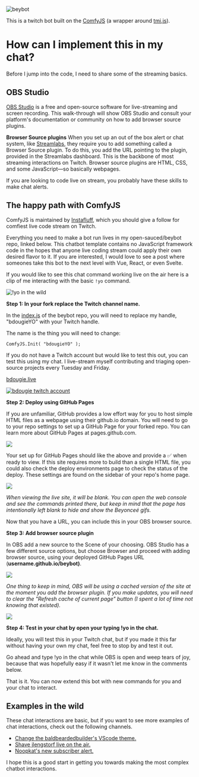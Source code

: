 
![beybot](https://user-images.githubusercontent.com/5713670/86497808-eb7e5f00-bd37-11ea-8cc4-4765e91d2065.png)

This is a twitch bot built on the [ComfyJS](https://github.com/instafluff/ComfyJS) (a wrapper around [tmi.js](https://github.com/tmijs/tmi.js)).

# How can I implement this in my chat?

Before I jump into the code, I need to share some of the streaming basics.

## OBS Studio

[OBS Studio](https://obsproject.com/) is a free and open-source software for live-streaming and screen recording. This walk-through will show OBS Studio and consult your platform's documentation or community on how to add browser source plugins.

**Browser Source plugins**
When you set up an out of the box alert or chat system, like [Streamlabs](https://streamlabs.com/), they require you to add something called a Browser Source plugin. To do this, you add the URL pointing to the plugin, provided in the Streamlabs dashboard. This is the backbone of most streaming interactions on Twitch. Browser source plugins are HTML, CSS, and some JavaScript—so basically webpages. 

If you are looking to code live on stream, you probably have these skills to make chat alerts.  

## The happy path with ComfyJS

ComfyJS is maintained by [Instafluff](https://www.twitch.tv/instafluff), which you should give a follow for comfiest live code stream on Twitch. 

Everything you need to make a bot run lives in my open-sauced/beybot repo, linked below. This chatbot template contains no JavaScript framework code in the hopes that anyone live coding stream could apply their own desired flavor to it. If you are interested, I would love to see a post where someones take this bot to the next level with Vue, React, or even Svelte.

If you would like to see this chat command working live on the air here is a clip of me interacting with the basic `!yo` command.

![!yo in the wild](https://user-images.githubusercontent.com/5713670/88496209-4db23480-cf71-11ea-83c9-8c9b9fbc82d8.gif)

**Step 1: In your fork replace the Twitch channel name.**

In the [index.js](https://github.com/open-sauced/beybot/blob/HEAD/index.js#L2) of the beybot repo, you will need to replace my handle, "bdougieYO" with your Twitch handle. 

The name is the thing you will need to change:


    ComfyJS.Init( "bdougieYO" );


If you do not have a Twitch account but would like to test this out, you can test this using my chat. I live-stream myself contributing and triaging open-source projects every Tuesday and Friday.

[bdougie.live](https://bdougie.live/)

[![bdougie twitch account](https://user-images.githubusercontent.com/20134767/86605791-016c6980-bf5c-11ea-8250-2c03bb1f3318.png)](https://www.twitch.tv/bdougieyo)

**Step 2: Deploy using GitHub Pages**

If you are unfamiliar, GitHub provides a low effort way for you to host simple HTML files as a webpage using their github.io domain. You will need to go to your repo settings to set up a GitHub Page for your forked repo. You can learn more about GitHub Pages at pages.github.com.

![](https://paper-attachments.dropbox.com/s_202334A481577855209C92DA29E80CC6349876B8BAA86FB00EF2859B2EC0BDD6_1594016982976_Screenshot+2020-07-05+23.27.44.png)

Your set up for GitHub Pages should like the above and provide a ✅ when ready to view.  If this site requires more to build than a single HTML file, you could also check the deploy environments page to check the status of the deploy.  These settings are found on the sidebar of your repo's home page.

![](https://paper-attachments.dropbox.com/s_202334A481577855209C92DA29E80CC6349876B8BAA86FB00EF2859B2EC0BDD6_1594017161655_Screenshot+2020-07-05+23.31.52.png)

*When viewing the live site, it will be blank. You can open the web console and see the commands printed there, but keep in mind that the page has intentionally left blank to hide and show the Beyonceé gifs.* 

Now that you have a URL, you can include this in your OBS browser source. 

**Step 3: Add browser source plugin**

In OBS add a new source to the Scene of your choosing. OBS Studio has a few different source options, but choose Browser and proceed with adding browser source, using your deployed GitHub Pages URL (**username.github.io/beybot)**.  

![](https://paper-attachments.dropbox.com/s_202334A481577855209C92DA29E80CC6349876B8BAA86FB00EF2859B2EC0BDD6_1593994390643_Screenshot+2020-07-05+17.12.55.png)

*One thing to keep in mind, OBS will be using a cached version of the site at the moment you add the browser plugin. If you make updates, you will need to clear the "Refresh cache of current page" button (I spent a lot of time not knowing that existed).* 

![](https://paper-attachments.dropbox.com/s_202334A481577855209C92DA29E80CC6349876B8BAA86FB00EF2859B2EC0BDD6_1594017692929_Screenshot+2020-07-05+23.41.25.png)

**Step 4: Test in your chat by open your typing !yo in the chat.**

Ideally, you will test this in your Twitch chat, but if you made it this far without having your own my chat, feel free to stop by and test it out. 

Go ahead and type !yo in the chat while OBS is open and weep tears of joy, because that was hopefully easy if it wasn't let me know in the comments below. 

That is it. You can now extend this bot with new commands for you and your chat to interact. 

## Examples in the wild

These chat interactions are basic, but if you want to see more examples of chat interactions, check out the following channels. 


- [Change the baldbeardedbuilder's VScode theme.](https://www.twitch.tv/baldbeardedbuilder/clip/TangibleKathishFriesRuleFive?filter=clips&range=7d&sort=time)
- [Shave jlengstorf live on the air.](https://www.twitch.tv/jlengstorf/clip/JollyBlushingMacaroniCoolCat?filter=clips&range=30d&sort=time)
- [Noopkat's new subscriber alert.](https://www.twitch.tv/noopkat/clip/MoldyBitterTriangleWholeWheat?filter=clips&range=30d&sort=time) 

I hope this is a good start in getting you towards making the most complex chatbot interactions.
